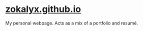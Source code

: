 # [zokalyx.github.io](https://zokalyx.github.io/)

My personal webpage. Acts as a mix of a portfolio and resumé.
